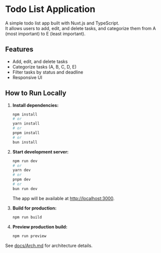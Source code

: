 # Todo List Application

A simple todo list app built with Nuxt.js and TypeScript.  
It allows users to add, edit, and delete tasks, and categorize them from A (most important) to E (least important).

## Features

- Add, edit, and delete tasks
- Categorize tasks (A, B, C, D, E)
- Filter tasks by status and deadline
- Responsive UI

## How to Run Locally

1. **Install dependencies:**
   ```sh
   npm install
   # or
   yarn install
   # or
   pnpm install
   # or
   bun install
   ```

2. **Start development server:**
   ```sh
   npm run dev
   # or
   yarn dev
   # or
   pnpm dev
   # or
   bun run dev
   ```

   The app will be available at [http://localhost:3000](http://localhost:3000).

3. **Build for production:**
   ```sh
   npm run build
   ```

4. **Preview production build:**
   ```sh
   npm run preview
   ```

See [docs/Arch.md](docs/Arch.md) for architecture details.